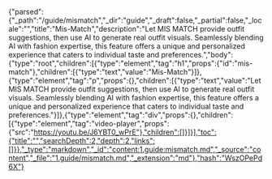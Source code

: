{"parsed":{"_path":"/guide/mismatch","_dir":"guide","_draft":false,"_partial":false,"_locale":"","title":"Mis-Match","description":"Let MIS MATCH provide outfit suggestions, then use AI to generate real outfit visuals. Seamlessly blending AI with fashion expertise, this feature offers a unique and personalized experience that caters to individual taste and preferences.","body":{"type":"root","children":[{"type":"element","tag":"h1","props":{"id":"mis-match"},"children":[{"type":"text","value":"Mis-Match"}]},{"type":"element","tag":"p","props":{},"children":[{"type":"text","value":"Let MIS MATCH provide outfit suggestions, then use AI to generate real outfit visuals. Seamlessly blending AI with fashion expertise, this feature offers a unique and personalized experience that caters to individual taste and preferences."}]},{"type":"element","tag":"div","props":{},"children":[{"type":"element","tag":"video-player","props":{"src":"https://youtu.be/J6YBT0_wPrE"},"children":[]}]}],"toc":{"title":"","searchDepth":2,"depth":2,"links":[]}},"_type":"markdown","_id":"content:1.guide:mismatch.md","_source":"content","_file":"1.guide/mismatch.md","_extension":"md"},"hash":"WszOPePd6X"}